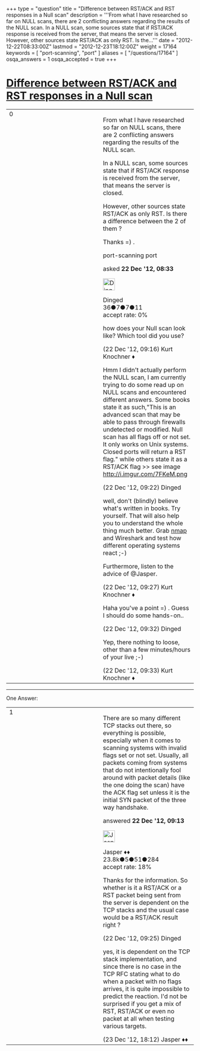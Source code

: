 +++
type = "question"
title = "Difference between RST/ACK and RST responses in a Null scan"
description = '''From what I have researched so far on NULL scans, there are 2 conflicting answers regarding the results of the NULL scan. In a NULL scan, some sources state that if RST/ACK response is received from the server, that means the server is closed. However, other sources state RST/ACK as only RST. Is the...'''
date = "2012-12-22T08:33:00Z"
lastmod = "2012-12-23T18:12:00Z"
weight = 17164
keywords = [ "port-scanning", "port" ]
aliases = [ "/questions/17164" ]
osqa_answers = 1
osqa_accepted = true
+++

<div class="headNormal">

# [Difference between RST/ACK and RST responses in a Null scan](/questions/17164/difference-between-rstack-and-rst-responses-in-a-null-scan)

</div>

<div id="main-body">

<div id="askform">

<table id="question-table" style="width:100%;"><colgroup><col style="width: 50%" /><col style="width: 50%" /></colgroup><tbody><tr class="odd"><td style="width: 30px; vertical-align: top"><div class="vote-buttons"><span id="post-17164-upvote" class="ajax-command post-vote up" rel="nofollow" title="I like this post (click again to cancel)"> </span><div id="post-17164-score" class="post-score" title="current number of votes">0</div><span id="post-17164-downvote" class="ajax-command post-vote down" rel="nofollow" title="I dont like this post (click again to cancel)"> </span> <span id="favorite-mark" class="ajax-command favorite-mark" rel="nofollow" title="mark/unmark this question as favorite (click again to cancel)"> </span><div id="favorite-count" class="favorite-count"></div></div></td><td><div id="item-right"><div class="question-body"><p>From what I have researched so far on NULL scans, there are 2 conflicting answers regarding the results of the NULL scan.</p><p>In a NULL scan, some sources state that if RST/ACK response is received from the server, that means the server is closed.</p><p>However, other sources state RST/ACK as only RST. Is there a difference between the 2 of them ?</p><p>Thanks =) .</p></div><div id="question-tags" class="tags-container tags"><span class="post-tag tag-link-port-scanning" rel="tag" title="see questions tagged &#39;port-scanning&#39;">port-scanning</span> <span class="post-tag tag-link-port" rel="tag" title="see questions tagged &#39;port&#39;">port</span></div><div id="question-controls" class="post-controls"></div><div class="post-update-info-container"><div class="post-update-info post-update-info-user"><p>asked <strong>22 Dec '12, 08:33</strong></p><img src="https://secure.gravatar.com/avatar/9b52984d9786885d47fe81e43d8591ff?s=32&amp;d=identicon&amp;r=g" class="gravatar" width="32" height="32" alt="Dinged&#39;s gravatar image" /><p><span>Dinged</span><br />
<span class="score" title="36 reputation points">36</span><span title="7 badges"><span class="badge1">●</span><span class="badgecount">7</span></span><span title="7 badges"><span class="silver">●</span><span class="badgecount">7</span></span><span title="11 badges"><span class="bronze">●</span><span class="badgecount">11</span></span><br />
<span class="accept_rate" title="Rate of the user&#39;s accepted answers">accept rate:</span> <span title="Dinged has no accepted answers">0%</span></p></div></div><div id="comments-container-17164" class="comments-container"><span id="17168"></span><div id="comment-17168" class="comment"><div id="post-17168-score" class="comment-score"></div><div class="comment-text"><p>how does your Null scan look like? Which tool did you use?</p></div><div id="comment-17168-info" class="comment-info"><span class="comment-age">(22 Dec '12, 09:16)</span> <span class="comment-user userinfo">Kurt Knochner ♦</span></div></div><span id="17170"></span><div id="comment-17170" class="comment"><div id="post-17170-score" class="comment-score"></div><div class="comment-text"><p>Hmm I didn't actually perform the NULL scan, I am currently trying to do some read up on NULL scans and encountered different answers. Some books state it as such,"This is an advanced scan that may be able to pass through firewalls undetected or modified. Null scan has all flags off or not set. It only works on Unix systems. Closed ports will return a RST flag." while others state it as a RST/ACK flag &gt;&gt; see image <a href="http://i.imgur.com/7FKeM.png">http://i.imgur.com/7FKeM.png</a></p></div><div id="comment-17170-info" class="comment-info"><span class="comment-age">(22 Dec '12, 09:22)</span> <span class="comment-user userinfo">Dinged</span></div></div><span id="17172"></span><div id="comment-17172" class="comment"><div id="post-17172-score" class="comment-score"></div><div class="comment-text"><p>well, don't (blindly) believe what's written in books. Try yourself. That will also help you to understand the whole thing much better. Grab <a href="http://nmap.org/">nmap</a> and Wireshark and test how different operating systems react ;-)</p><p>Furthermore, listen to the advice of <span>@Jasper</span>.</p></div><div id="comment-17172-info" class="comment-info"><span class="comment-age">(22 Dec '12, 09:27)</span> <span class="comment-user userinfo">Kurt Knochner ♦</span></div></div><span id="17173"></span><div id="comment-17173" class="comment"><div id="post-17173-score" class="comment-score"></div><div class="comment-text"><p>Haha you've a point =) . Guess I should do some hands-on..</p></div><div id="comment-17173-info" class="comment-info"><span class="comment-age">(22 Dec '12, 09:32)</span> <span class="comment-user userinfo">Dinged</span></div></div><span id="17174"></span><div id="comment-17174" class="comment"><div id="post-17174-score" class="comment-score"></div><div class="comment-text"><p>Yep, there nothing to loose, other than a few minutes/hours of your live ;-)</p></div><div id="comment-17174-info" class="comment-info"><span class="comment-age">(22 Dec '12, 09:33)</span> <span class="comment-user userinfo">Kurt Knochner ♦</span></div></div></div><div id="comment-tools-17164" class="comment-tools"></div><div class="clear"></div><div id="comment-17164-form-container" class="comment-form-container"></div><div class="clear"></div></div></td></tr></tbody></table>

------------------------------------------------------------------------

<div class="tabBar">

<span id="sort-top"></span>

<div class="headQuestions">

One Answer:

</div>

</div>

<span id="17165"></span>

<div id="answer-container-17165" class="answer accepted-answer">

<table style="width:100%;"><colgroup><col style="width: 50%" /><col style="width: 50%" /></colgroup><tbody><tr class="odd"><td style="width: 30px; vertical-align: top"><div class="vote-buttons"><span id="post-17165-upvote" class="ajax-command post-vote up" rel="nofollow" title="I like this post (click again to cancel)"> </span><div id="post-17165-score" class="post-score" title="current number of votes">1</div><span id="post-17165-downvote" class="ajax-command post-vote down" rel="nofollow" title="I dont like this post (click again to cancel)"> </span> <span class="accept-answer on" rel="nofollow" title="Dinged has selected this answer as the correct answer"> </span></div></td><td><div class="item-right"><div class="answer-body"><p>There are so many different TCP stacks out there, so everything is possible, especially when it comes to scanning systems with invalid flags set or not set. Usually, all packets coming from systems that do not intentionally fool around with packet details (like the one doing the scan) have the ACK flag set unless it is the initial SYN packet of the three way handshake.</p></div><div class="answer-controls post-controls"></div><div class="post-update-info-container"><div class="post-update-info post-update-info-user"><p>answered <strong>22 Dec '12, 09:13</strong></p><img src="https://secure.gravatar.com/avatar/c578ba2967741f25aebd6afef702f432?s=32&amp;d=identicon&amp;r=g" class="gravatar" width="32" height="32" alt="Jasper&#39;s gravatar image" /><p><span>Jasper ♦♦</span><br />
<span class="score" title="23806 reputation points"><span>23.8k</span></span><span title="5 badges"><span class="badge1">●</span><span class="badgecount">5</span></span><span title="51 badges"><span class="silver">●</span><span class="badgecount">51</span></span><span title="284 badges"><span class="bronze">●</span><span class="badgecount">284</span></span><br />
<span class="accept_rate" title="Rate of the user&#39;s accepted answers">accept rate:</span> <span title="Jasper has 263 accepted answers">18%</span></p></div></div><div id="comments-container-17165" class="comments-container"><span id="17171"></span><div id="comment-17171" class="comment"><div id="post-17171-score" class="comment-score"></div><div class="comment-text"><p>Thanks for the information. So whether is it a RST/ACK or a RST packet being sent from the server is dependent on the TCP stacks and the usual case would be a RST/ACK result right ?</p></div><div id="comment-17171-info" class="comment-info"><span class="comment-age">(22 Dec '12, 09:25)</span> <span class="comment-user userinfo">Dinged</span></div></div><span id="17213"></span><div id="comment-17213" class="comment"><div id="post-17213-score" class="comment-score"></div><div class="comment-text"><p>yes, it is dependent on the TCP stack implementation, and since there is no case in the TCP RFC stating what to do when a packet with no flags arrives, it is quite impossible to predict the reaction. I'd not be surprised if you get a mix of RST, RST/ACK or even no packet at all when testing various targets.</p></div><div id="comment-17213-info" class="comment-info"><span class="comment-age">(23 Dec '12, 18:12)</span> <span class="comment-user userinfo">Jasper ♦♦</span></div></div></div><div id="comment-tools-17165" class="comment-tools"></div><div class="clear"></div><div id="comment-17165-form-container" class="comment-form-container"></div><div class="clear"></div></div></td></tr></tbody></table>

</div>

<div class="paginator-container-left">

</div>

</div>

</div>


